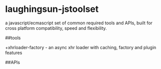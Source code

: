 # laughingsun-jstoolset
a javascript/ecmascript set of common required tools and APIs, built for cross platform compatibility, speed and flexibility.

##tools

+xhrloader-factory - an async xhr loader with caching, factory and plugin features

##APIs

